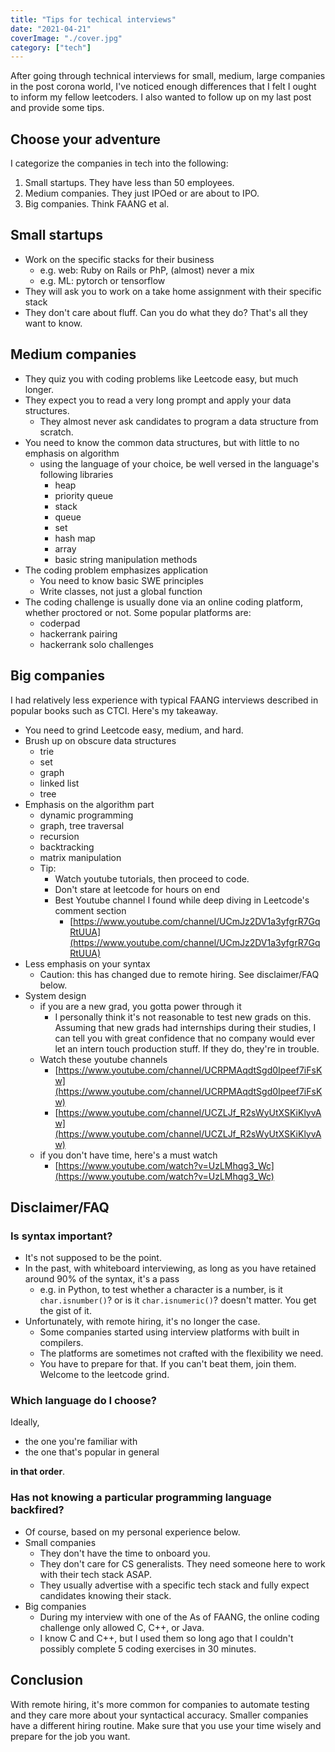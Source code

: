 ```yaml
---
title: "Tips for techical interviews"
date: "2021-04-21"
coverImage: "./cover.jpg"
category: ["tech"]
---
```


After going through technical interviews for small, medium, large companies in the post corona world, I've noticed enough differences that I felt I ought to inform my fellow leetcoders. I also wanted to follow up on my last post and provide some tips. 

## Choose your adventure

I categorize the companies in tech into the following:

1. Small startups. They have less than 50 employees.
2. Medium companies. They just IPOed or are about to IPO.
3. Big companies. Think FAANG et al.

## Small startups

- Work on the specific stacks for their business
    - e.g. web: Ruby on Rails or PhP, (almost) never a mix
    - e.g. ML: pytorch or tensorflow
- They will ask you to work on a take home assignment with their specific stack
- They don't care about fluff. Can you do what they do? That's all they want to know.

## Medium companies

- They quiz you with coding problems like Leetcode easy, but much longer.
- They expect you to read a very long prompt and apply your data structures.
    - They almost never ask candidates to program a data structure from scratch.
- You need to know the common data structures, but with little to no emphasis on algorithm
    - using the language of your choice, be well versed in the language's following libraries
        - heap
        - priority queue
        - stack
        - queue
        - set
        - hash map
        - array
        - basic string manipulation methods
- The coding problem emphasizes application
    - You need to know basic SWE principles
    - Write classes, not just a global function
- The coding challenge is usually done via an online coding platform, whether proctored or not. Some popular platforms are:
    - coderpad
    - hackerrank pairing
    - hackerrank solo challenges

## Big companies

I had relatively less experience with typical FAANG interviews described in popular books such as CTCI. Here's my takeaway.

- You need to grind Leetcode easy, medium, and hard.
- Brush up on obscure data structures
    - trie
    - set
    - graph
    - linked list
    - tree
- Emphasis on the algorithm part
    - dynamic programming
    - graph, tree traversal
    - recursion
    - backtracking
    - matrix manipulation
    - Tip:
        - Watch youtube tutorials, then proceed to code.
        - Don't stare at leetcode for hours on end
        - Best Youtube channel I found while deep diving in Leetcode's comment section
            - [https://www.youtube.com/channel/UCmJz2DV1a3yfgrR7GqRtUUA](https://www.youtube.com/channel/UCmJz2DV1a3yfgrR7GqRtUUA)
- Less emphasis on your syntax
    - Caution: this has changed due to remote hiring. See disclaimer/FAQ below.
- System design
    - if you are a new grad, you gotta power through it
        - I personally think it's not reasonable to test new grads on this. Assuming that new grads had internships during their studies, I can tell you with great confidence that no company would ever let an intern touch production stuff. If they do, they're in trouble.
    - Watch these youtube channels
        - [https://www.youtube.com/channel/UCRPMAqdtSgd0Ipeef7iFsKw](https://www.youtube.com/channel/UCRPMAqdtSgd0Ipeef7iFsKw)
        - [https://www.youtube.com/channel/UCZLJf_R2sWyUtXSKiKlyvAw](https://www.youtube.com/channel/UCZLJf_R2sWyUtXSKiKlyvAw)
    - if you don't have time, here's a must watch
        - [https://www.youtube.com/watch?v=UzLMhqg3_Wc](https://www.youtube.com/watch?v=UzLMhqg3_Wc)

## Disclaimer/FAQ

### Is syntax important?

- It's not supposed to be the point.
- In the past, with whiteboard interviewing, as long as you have retained around 90% of the syntax, it's a pass
    - e.g. in Python, to test whether a character is a number, is it `char.isnumber()`? or is it `char.isnumeric()`? doesn't matter. You get the gist of it.
- Unfortunately, with remote hiring, it's no longer the case.
    - Some companies started using interview platforms with built in compilers.
    - The platforms are sometimes not crafted with the flexibility we need.
    - You have to prepare for that. If you can't beat them, join them. Welcome to the leetcode grind.

### Which language do I choose?

Ideally,

- the one you're familiar with
- the one that's popular in general

**in that order**.

### Has not knowing a particular programming language backfired?

- Of course, based on my personal experience below.
- Small companies
    - They don't have the time to onboard you.
    - They don't care for CS generalists. They need someone here to work with their tech stack ASAP.
    - They usually advertise with a specific tech stack and fully expect candidates knowing their stack.
- Big companies
    - During my interview with one of the As of FAANG, the online coding challenge only allowed C, C++, or Java.
    - I know C and C++, but I used them so long ago that I couldn't possibly complete 5 coding exercises in 30 minutes.

## Conclusion

With remote hiring, it's more common for companies to automate testing and they care more about your syntactical accuracy. Smaller companies have a different hiring routine. Make sure that you use your time wisely and prepare for the job you want.